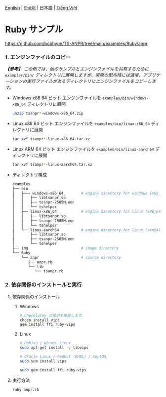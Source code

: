 [English](../../) | [한국어](../ko-KR/) | 日本語 | [Tiếng Việt](../vi-VN/)

# Ruby サンプル

https://github.com/bobhyun/TS-ANPR/tree/main/examples/Ruby/anpr

### 1. エンジンファイルのコピー

_**【参考】** この例では、他のサンプルとエンジンファイルを共有するために `examples/bin/` ディレクトリに展開しますが、実際の配布時には通常、アプリケーションの実行ファイルがあるディレクトリにエンジンファイルをコピーします。_

- Windows x86 64 ビット
  エンジンファイルを `examples/bin/windows-x86_64` ディレクトリに展開
  ```sh
  unzip tsanpr*-windows-x86_64.zip
  ```
- Linux x86 64 ビット
  エンジンファイルを `examples/bin/linux-x86_64` ディレクトリに展開
  ```sh
  tar xvf tsanpr*-linux-x86_64.tar.xz
  ```
- Linux ARM 64 ビット
  エンジンファイルを `examples/bin/linux-aarch64` ディレクトリに展開
  ```sh
  tar xvf tsanpr*-linux-aarch64.tar.xz
  ```
- ディレクトリ構成
  ```sh
  examples
  ├── bin
  │   ├─── windows-x86_64        # engine directory for windows (x86_64)
  │   │   ├── libtsanpr.so
  │   │   ├── tsanpr-2505M.eon
  │   │   └── tshelper
  │   ├── linux-x86_64           # engine directory for linux (x86_64)
  │   │   ├── libtsanpr.so
  │   │   ├── tsanpr-2505M.eon
  │   │   └── tshelper
  │   └── linux-aarch64          # engine directory for linux (arm64)
  │       ├── libtsanpr.so
  │       ├── tsanpr-2505M.eon
  │       └── tshelper
  ├── img                        # image directory
  └── Ruby
      └── anpr                   # source directory
         ├── anpr.rb
         └── lib
            └── tsanpr.rb
  ```

### 2. 依存関係のインストールと実行

1. 依存関係のインストール

   1. Windows

      ```sh
      # Chocolatey の使用を推奨します。
      choco install vips
      gem install ffi ruby-vips
      ```

   2. Linux

      ```sh
      # Debian / Ubuntu Linux
      sudo apt-get install -y libvips

      # Oracle Linux / RedHat (RHEL) / CentOS
      sudo yum install vips

      sudo gem install ffi ruby-vips
      ```

2. 実行方法

   ```sh
   ruby anpr.rb
   ```
